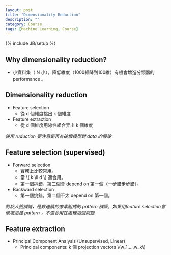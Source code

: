 ```yaml
---
layout: post
title: "Dimensionality Reduction"
description: ""
category: Course
tags: [Machine Learning, Course]
---
```

{% include JB/setup %}

## Why dimensionality reduction?

* 小資料集（ N 小），降低維度（1000維降到100維）有機會增進分類器的 performance 。

## Dimensionality reduction

* Feature selection
	* 從 d 個維度挑出 k 個維度
* Feature extraction
	* 從 d 個維度用線性組合弄出 k 個維度

*使用 ruduction 要注意是否有破壞模型對 data 的假設*

## Feature selection (supervised)

* Forward selection
	* 實務上比較常用。
	* 當 \\( k \ll d \\) 適合用。
	* 第一個挑錯，第二個會 depend on 第一個（一步錯步步錯）。
* Backward selection
	* 第一個挑錯，第二個不太 depend on 第一個。

*對於人臉辨識，是靠連續的像素組成的 pattern 辨識，如果用feature selection會破壞這種 pattern ，不適合用在處理這個問題*

## Feature extraction

* Principal Component Analysis (Unsupervised, Linear)
	* Principal components: k 個 projection vectors \\(w_1,...,w_k\\)